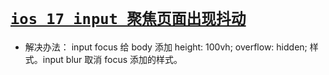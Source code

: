 # [`ios 17 input 聚焦页面出现抖动`](/)

- 解决办法： input focus 给 body 添加 height: 100vh; overflow: hidden; 样式。input blur 取消 focus 添加的样式。
